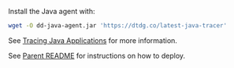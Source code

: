 Install the Java agent with:
```bash
wget -O dd-java-agent.jar 'https://dtdg.co/latest-java-tracer'
```

See [Tracing Java Applications](https://docs.datadoghq.com/tracing/trace_collection/automatic_instrumentation/dd_libraries/java/) for more information.

See [Parent README](../README.md) for instructions on how to deploy.
